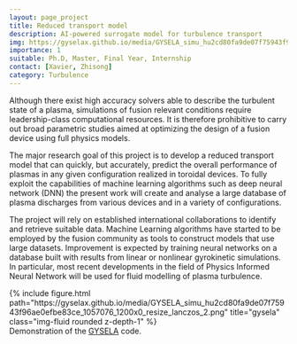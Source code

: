 ```yaml
---
layout: page_project
title: Reduced transport model
description: AI-powered surrogate model for turbulence transport
img: https://gyselax.github.io/media/GYSELA_simu_hu2cd80fa9de07f75943f96ae0efbe83ce_1057076_1200x0_resize_lanczos_2.png
importance: 1
suitable: Ph.D, Master, Final Year, Internship
contact: [Xavier, Zhisong]
category: Turbulence
---
```


Although there exist high accuracy solvers able to describe the turbulent state of a plasma, simulations of fusion relevant conditions require leadership-class computational resources. It is therefore prohibitive to carry out broad parametric studies aimed at optimizing the design of a fusion device using full physics models. 

The major research goal of this project is to develop a reduced transport model that can quickly, but accurately, predict the overall performance of plasmas in any given configuration realized in toroidal devices. To fully exploit the capabilities of machine learning algorithms such as deep neural network (DNN) the present work will create and analyse a large database of plasma discharges from various devices and in a variety of configurations. 

 The project will rely on established international collaborations to identify and retrieve suitable data. Machine Learning algorithms have started to be employed by the fusion community as tools to construct models that use large datasets. Improvement is expected by training neural networks on a database built with results from linear or nonlinear gyrokinetic simulations. In particular, most recent developments in the field of Physics Informed Neural Network will be used for fluid modelling of plasma turbulence.


<div class="row">
    <div class="col-sm mt-3 mt-md-0">
        {% include figure.html path="https://gyselax.github.io/media/GYSELA_simu_hu2cd80fa9de07f75943f96ae0efbe83ce_1057076_1200x0_resize_lanczos_2.png" title="gysela" class="img-fluid rounded z-depth-1" %}
    </div>
</div>
<div class="caption">
    Demonstration of the <a href="https://gyselax.github.io/">GYSELA</a> code. 
</div>
